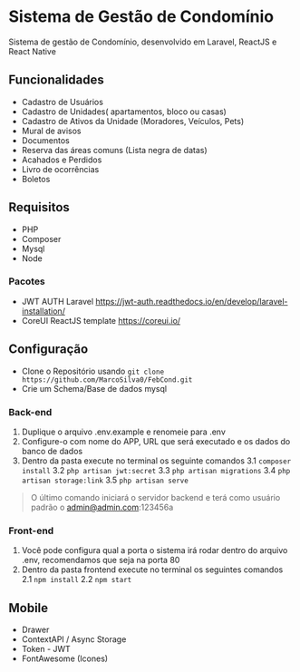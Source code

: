 # Sistema de Gestão de Condomínio

Sistema de gestão de Condomínio, desenvolvido em Laravel, ReactJS e React Native
## Funcionalidades

- Cadastro de Usuários
- Cadastro de Unidades( apartamentos, bloco ou casas)
- Cadastro de Ativos da Unidade (Moradores, Veículos, Pets)
- Mural de avisos
- Documentos
- Reserva das áreas comuns (Lista negra de datas)
- Acahados e Perdidos
- Livro de ocorrências
- Boletos

## Requisitos
- PHP
- Composer
- Mysql
- Node

### Pacotes
- JWT AUTH Laravel https://jwt-auth.readthedocs.io/en/develop/laravel-installation/
- CoreUI ReactJS template https://coreui.io/

## Configuração
- Clone o Repositório usando `git clone https://github.com/MarcoSilva0/FebCond.git`
- Crie um Schema/Base de dados mysql

### Back-end
1. Duplique o arquivo .env.example e renomeie para .env
2. Configure-o com nome do APP, URL que será executado e os dados do banco de dados
3. Dentro da pasta execute no terminal os seguinte comandos
    3.1 `composer install`
    3.2 `php artisan jwt:secret`
    3.3 `php artisan migrations`
    3.4 `php artisan storage:link`
    3.5 `php artisan serve`
> O último comando iniciará o servidor backend e terá como usuário padrão o admin@admin.com:123456a


### Front-end
1. Você pode configura qual a porta o sistema irá rodar dentro do arquivo .env, recomendamos que seja na porta 80
2. Dentro da pasta frontend execute no terminal os seguintes comandos
    2.1 `npm install`
    2.2 `npm start`

## Mobile
- Drawer
- ContextAPI / Async Storage
- Token - JWT
- FontAwesome (Icones)